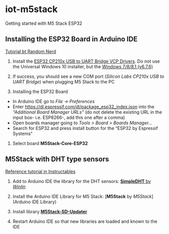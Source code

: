# iot-m5stack
Getting started with M5 Stack ESP32

## Installing the ESP32 Board in Arduino IDE
[Tutorial bt Random Nerd](https://randomnerdtutorials.com/installing-the-esp32-board-in-arduino-ide-windows-instructions/)

1. Install the [ESP32 CP210x USB to UART Bridge VCP Drivers](https://www.silabs.com/products/development-tools/software/usb-to-uart-bridge-vcp-drivers). Do not use the Universal Windows 10 installer, but the [Windows 7/8/8.1 (v6.7.6)](https://www.silabs.com/documents/public/software/CP210x_Windows_Drivers.zip)
1. If success, you should see a new COM port (*Silicon Labs CP210x USB to UART Bridge*) when plugging M5 Stack to the PC

1. Installing the ESP32 Board
  - In Arduino IDE go to *File -> Preferences*
  - Enter https://dl.espressif.com/dl/package_esp32_index.json into the *“Additional Board Manager URLs”* (do not delete the existing URL in the input box- i.e. ESP8266-, add this one after a comma)
  - Open boards manager going to *Tools > Board > Boards Manager…*
  - Search for ESP32 and press install button for the “ESP32 by Espressif Systems“
1. Select board **M5Stack-Core-ESP32**

## M5Stack with DHT type sensors
[Reference tutorial in Instructables](https://www.instructables.com/id/ESP32-M5Stack-With-DHT22/)

1. Add to Arduino IDE the library for the DHT sensors: [**SimpleDHT** by *Winlin*](https://github.com/winlinvip/SimpleDHT)

1. Install the Arduino IDE Library for M5 Stack: [**M5Stack** by *M5Stack*](Arduino IDE Library)

1. Install library [**M5Stack-SD-Updater**](https://github.com/tobozo/M5Stack-SD-Updater/)

1. Restart Arduino IDE so that new libraries are loaded and known to the IDE
